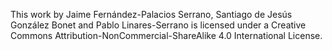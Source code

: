 This work by Jaime Fernández-Palacios Serrano, Santiago de Jesús  González Bonet and Pablo Linares-Serrano is licensed under a Creative Commons Attribution-NonCommercial-ShareAlike 4.0 International License.

